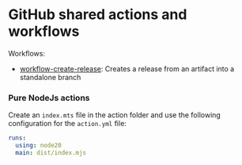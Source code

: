 # GitHub shared actions and workflows

Workflows:

* [workflow-create-release](.github/workflows/test-workflow-create-release.yaml): Creates a release from an artifact
  into a standalone branch

### Pure NodeJs actions

Create an `index.mts` file in the action folder and use the following configuration for the `action.yml` file:

```yaml
runs:
  using: node20
  main: dist/index.mjs
```